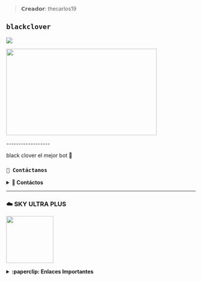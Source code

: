 >𝗖𝗿𝗲𝗮𝗱𝗼𝗿: thecarlos19 


## `blackclover` 
<img src="https://readme-typing-svg.herokuapp.com/?font=mono&size=30&duration=4000&color=FF0000&center=falso&vCenter=falso&lines=blackclover+;thecarlos19+𝐎𝐟𝐢𝐜𝐢𝐚𝐥+𝐂𝐫𝐞𝐚𝐝𝐨𝐫;1000+𝘊𝘰𝘮𝘢𝘯𝘥𝘰𝘴;blackclover+✰✰✰✰✰">      
</p>
<img src="https://qu.ax/RzEAw.jpg" width="400" height="230"/>
</p>
------------------

black clover el mejor bot 🤖


### **`💭 Contáctanos`**

<details>
<summary><b> 📝 Contáctos</b></summary>

* carloscristobal30@gmail.com
* https://wa.me/525544876071
* https://wa.me/595985547825
* https://wa.me/523318360934
* https://wa.me/523142183828

</details>


------------------

### ☁️ SKY ULTRA PLUS
<a href="https://dash.corinplus.com"><img src="https://qu.ax/zFzXF.png" height="125px"></a>

<details>
 <summary><b>:paperclip: Enlaces Importantes</b></summary>

- **Dashboard:** [`Aquí`](https://dash.skyultraplus.com)
- **Panel:** [`Aquí`](https://panel.skyultraplus.com)
- **Canal de WhatsApp:** [`Aquí`](https://whatsapp.com/channel/0029VakUvreFHWpyWUr4Jr0g)

### `🤖 𝑩𝒐𝒕 𝑶𝒇𝒊𝒄𝒊𝒂𝒍🤖`

<a href="https://api.whatsapp.com/send/?phone=5217971278937&text=/estado&type=phone_number&app_absent=0" target="blank"><img src="https://img.shields.io/badge/black-clover-MD-25D366?style=for-the-badge&logo=whatsapp&logoColor=white" />

 > NO SPAMEAR COMANDOS 

### `𝑰𝒏𝒔𝒕𝒂𝒍𝒂𝒄𝒊𝒐𝒏 𝑷𝒐𝒓 𝑻𝒆𝒓𝒎𝒖𝒙 𝑴𝒂𝒏𝒖𝒂𝒍` 
- ESCRIBE LOS SIGUIENTES COMANDOS UNO POR UNO:
```bash
cd && termux-setup-storage
```

```bash
apt-get update -y && apt-get upgrade -y
```

```bash
pkg install -y git nodejs ffmpeg imagemagick && pkg install yarn 
```

```bash
git clone https://github.com/bayhackplis1/Black-Clover && cd blackclover 
```

```bash
yarn install
```

```bash
npm install
```

```bash
npm update
```

```bash
npm start
```

### `𝑨𝒄𝒕𝒊𝒗𝒂𝒓 𝑬𝒍 𝑩𝒐𝒕 𝑺𝒊 𝑺𝒆 𝑨𝒑𝒂𝒈𝒂 𝑽𝒊𝒂 𝑺𝒆𝒓𝒗𝒊𝒅𝒐𝒓𝒆𝒔`
```bash
ESCRIBE LOS SIGUIENTES COMANDOS UNO POR UNO:
> cd 
> cd blackclover 
> npm start
```

### `𝑷𝒆𝒅𝒊𝒓 𝑶𝒕𝒓𝒐 𝑸𝒓 𝑷𝒐𝒓 𝑻𝒆𝒓𝒎𝒖𝒙` 
```bash
ESCRIBE LOS SIGUIENTES COMANDOS UNO POR UNO:
> cd 
> rm -rf Session
> npm start
```

## **`🔗 Enlaces útiles`**

| APP | TIPO | ENLACE |
|------|-------------|-------|
| WhatsApp | Canal | [¡Click aquí!](https://whatsapp.com/channel/0029Vai28FR7dmea9gytQm3w) |
| WhatsApp | Grupo Oficial | [¡https://chat.whatsapp.com/GrcUknwrJbNIXIIrbsuXc0) |


---


 ### `𝑫𝒖𝒅𝒂 𝑫𝒆𝒍 𝑩𝒐𝒕? 𝑬𝒔𝒄𝒓𝒊𝒃𝒆𝒎𝒆`
<a href="http://wa.me/5215544876071" target="blank"><img src="https://img.shields.io/badge/Creador-25D366?style=for-the-badge&logo=whatsapp&logoColor=white" />

### `𝑨𝒔𝒊𝒔𝒕𝒆𝒏𝒄𝒊𝒂`
<a href="http://wa.me/5215544876071" target="blank"><img src="https://img.shields.io/badge/Asistencia-25D366?style=for-the-badge&logo=whatsapp&logoColor=white" />


## `𝑷𝒓𝒐𝒑𝒊𝒆𝒕𝒂𝒓𝒊𝒐 𝑫𝒆𝒍 𝑩𝒐𝒕` 
<a href="https://github.com/thecarlos19"><img src="https://github.com/thecarlos19.png" width="250" height="250" alt="thecarlos19"/></a>

[© Powered By the-legends ⚡︎](https://whatsapp.com/channel/0029Vai28FR7dmea9gytQm3w)
